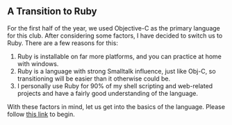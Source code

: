 A Transition to Ruby
--------------------

For the first half of the year, we used Objective-C as the primary language for this club.
After considering some factors, I have decided to switch us to Ruby.
There are a few reasons for this:

1. Ruby is installable on far more platforms, and you can practice at home with windows.
2. Ruby is a language with strong Smalltalk influence, just like Obj-C, so transitioning will be easier than it otherwise could be.
3. I personally use Ruby for 90% of my shell scripting and web-related projects and have a fairly good understanding of the language.

With these factors in mind, let us get into the basics of the language.
Please follow [this link](chapter_1/main.md) to begin.
